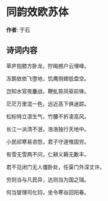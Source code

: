 # 同韵效欧苏体

**作者**: 于石

## 诗词内容

草庐抱膝方卧龙，狞飚撼户云埋峰。

冻鹊依依飞堕地，饥鹰侧翅低盘空。

岂知水官夜鏖战，鞭虬笞凤驱前锋。

茫茫万里混一色，远近高下俱迷踪。

松标特立凛生气，竹腰不折凌高风。

长江一派清不泯，浩浩独行天地中。

小民祁寒易咨怨，君子守道惟固穷。

有雪无雪两不问，仁耕义耨无歉丰。

君不见闭门无人僵卧处，任渠门外深丈许。

穷则当与凡民异，达则当为国之瑞。

何当燮理司化钧，坐令寒谷回阳春。

